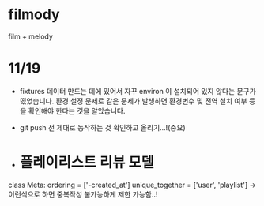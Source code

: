 # filmody

film + melody

# 11/19

- fixtures 데이터 만드는 데에 있어서 자꾸 environ 이 설치되어 있지 않다는 문구가 떴었습니다.
  환경 설정 문제로 같은 문제가 발생하면 환경변수 및 전역 설치 여부 등을 확인해야 한다는 것을 알았습니다.
- git push 전 제대로 동작하는 것 확인하고 올리기...!(중요)

- # 플레이리스트 리뷰 모델
 class Meta:
        ordering = ['-created_at']
        unique_together = ['user', 'playlist']
        -> 이런식으로 하면 중복작성 불가능하게 제한 가능함..!